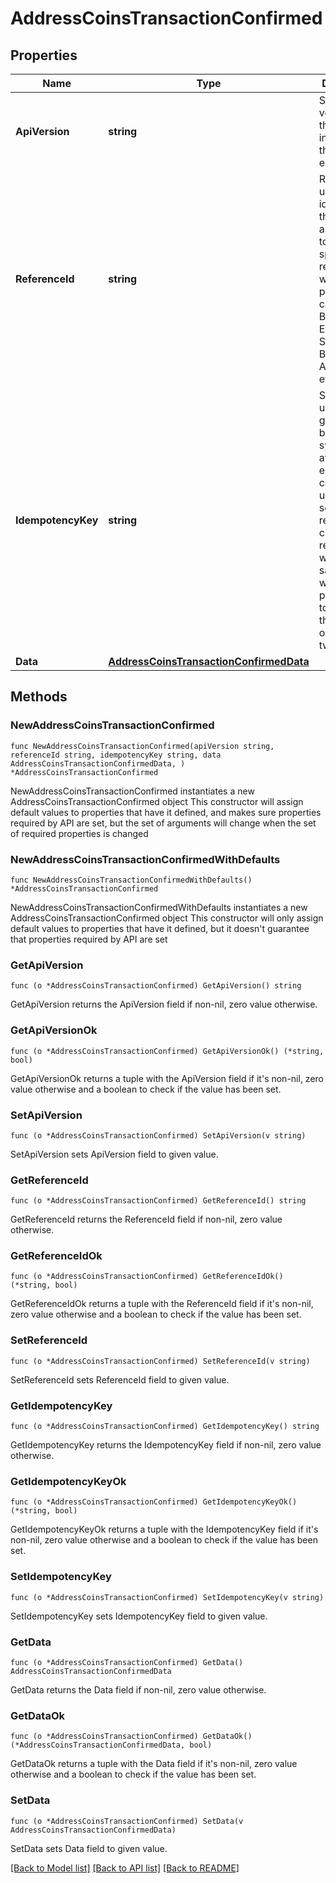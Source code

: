 # AddressCoinsTransactionConfirmed

## Properties

Name | Type | Description | Notes
------------ | ------------- | ------------- | -------------
**ApiVersion** | **string** | Specifies the version of the API that incorporates this endpoint. | 
**ReferenceId** | **string** | Represents a unique identifier that serves as reference to the specific request which prompts a callback, e.g. Blockchain Events Subscription, Blockchain Automation, etc. | 
**IdempotencyKey** | **string** | Specifies a unique ID generated by the system and attached to each callback. It is used by the server to recognize consecutive requests with the same data with the purpose not to perform the same operation twice. | 
**Data** | [**AddressCoinsTransactionConfirmedData**](AddressCoinsTransactionConfirmedData.md) |  | 

## Methods

### NewAddressCoinsTransactionConfirmed

`func NewAddressCoinsTransactionConfirmed(apiVersion string, referenceId string, idempotencyKey string, data AddressCoinsTransactionConfirmedData, ) *AddressCoinsTransactionConfirmed`

NewAddressCoinsTransactionConfirmed instantiates a new AddressCoinsTransactionConfirmed object
This constructor will assign default values to properties that have it defined,
and makes sure properties required by API are set, but the set of arguments
will change when the set of required properties is changed

### NewAddressCoinsTransactionConfirmedWithDefaults

`func NewAddressCoinsTransactionConfirmedWithDefaults() *AddressCoinsTransactionConfirmed`

NewAddressCoinsTransactionConfirmedWithDefaults instantiates a new AddressCoinsTransactionConfirmed object
This constructor will only assign default values to properties that have it defined,
but it doesn't guarantee that properties required by API are set

### GetApiVersion

`func (o *AddressCoinsTransactionConfirmed) GetApiVersion() string`

GetApiVersion returns the ApiVersion field if non-nil, zero value otherwise.

### GetApiVersionOk

`func (o *AddressCoinsTransactionConfirmed) GetApiVersionOk() (*string, bool)`

GetApiVersionOk returns a tuple with the ApiVersion field if it's non-nil, zero value otherwise
and a boolean to check if the value has been set.

### SetApiVersion

`func (o *AddressCoinsTransactionConfirmed) SetApiVersion(v string)`

SetApiVersion sets ApiVersion field to given value.


### GetReferenceId

`func (o *AddressCoinsTransactionConfirmed) GetReferenceId() string`

GetReferenceId returns the ReferenceId field if non-nil, zero value otherwise.

### GetReferenceIdOk

`func (o *AddressCoinsTransactionConfirmed) GetReferenceIdOk() (*string, bool)`

GetReferenceIdOk returns a tuple with the ReferenceId field if it's non-nil, zero value otherwise
and a boolean to check if the value has been set.

### SetReferenceId

`func (o *AddressCoinsTransactionConfirmed) SetReferenceId(v string)`

SetReferenceId sets ReferenceId field to given value.


### GetIdempotencyKey

`func (o *AddressCoinsTransactionConfirmed) GetIdempotencyKey() string`

GetIdempotencyKey returns the IdempotencyKey field if non-nil, zero value otherwise.

### GetIdempotencyKeyOk

`func (o *AddressCoinsTransactionConfirmed) GetIdempotencyKeyOk() (*string, bool)`

GetIdempotencyKeyOk returns a tuple with the IdempotencyKey field if it's non-nil, zero value otherwise
and a boolean to check if the value has been set.

### SetIdempotencyKey

`func (o *AddressCoinsTransactionConfirmed) SetIdempotencyKey(v string)`

SetIdempotencyKey sets IdempotencyKey field to given value.


### GetData

`func (o *AddressCoinsTransactionConfirmed) GetData() AddressCoinsTransactionConfirmedData`

GetData returns the Data field if non-nil, zero value otherwise.

### GetDataOk

`func (o *AddressCoinsTransactionConfirmed) GetDataOk() (*AddressCoinsTransactionConfirmedData, bool)`

GetDataOk returns a tuple with the Data field if it's non-nil, zero value otherwise
and a boolean to check if the value has been set.

### SetData

`func (o *AddressCoinsTransactionConfirmed) SetData(v AddressCoinsTransactionConfirmedData)`

SetData sets Data field to given value.



[[Back to Model list]](../README.md#documentation-for-models) [[Back to API list]](../README.md#documentation-for-api-endpoints) [[Back to README]](../README.md)



